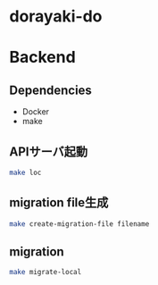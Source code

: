# dorayaki-do

# Backend
## Dependencies
- Docker
- make

## APIサーバ起動
```sh
make loc
```

## migration file生成
```sh
make create-migration-file filename
```

## migration
```sh
make migrate-local
```
